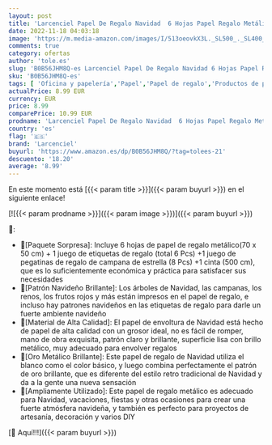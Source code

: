 ```yaml
---
layout: post
title: 'Larcenciel Papel De Regalo Navidad  6 Hojas Papel Regalo Metálico Con Etiqueta De Regalo  Cintas Y Pegatina  Alce Campana Juego Papel Envolver Para Cumpleaños  Navidad  Año Nuevo  Vacaciones  70x50cm '
date: 2022-11-18 04:03:18
image: 'https://m.media-amazon.com/images/I/513oeovkX3L._SL500_._SL400_.jpg'
comments: true
category: ofertas
author: 'tole.es'
slug: 'B0B56JHM8Q-es Larcenciel Papel De Regalo Navidad 6 Hojas Papel Regalo...'
sku: 'B0B56JHM8Q-es'
tags: [ 'Oficina y papelería','Papel','Papel de regalo','Productos de papel para oficina','larcenciel','navidad','🇪🇸', ]
actualPrice: 8.99 EUR
currency: EUR
price: 8.99
comparePrice: 10.99 EUR
prodname: 'Larcenciel Papel De Regalo Navidad  6 Hojas Papel Regalo Metálico Con Etiqueta De Regalo  Cintas Y Pegatina  Alce Campana Juego Papel Envolver Para Cumpleaños  Navidad  Año Nuevo  Vacaciones  70x50cm '
country: 'es'
flag: '🇪🇸'
brand: 'Larcenciel'
buyurl: 'https://www.amazon.es/dp/B0B56JHM8Q/?tag=tolees-21'
descuento: '18.20'
average: '8.99'
---
```


En este momento está [{{< param title >}}]({{< param buyurl >}}) en el siguiente enlace!

[![{{< param prodname >}}]({{< param image >}})]({{< param buyurl >}})

🔎:

- 🎁[Paquete Sorpresa]: Incluye 6 hojas de papel de regalo metálico(70 x 50 cm) + 1 juego de etiquetas de regalo (total 6 Pcs) +1 juego de pegatinas de regalo de campana de estrella (8 Pcs) +1 cinta (500 cm), que es lo suficientemente económica y práctica para satisfacer sus necesidades
- 🎅[Patrón Navideño Brillante]: Los árboles de Navidad, las campanas, los renos, los frutos rojos y más están impresos en el papel de regalo, e incluso hay patrones navideños en las etiquetas de regalo para darle un fuerte ambiente navideño
- 🎄[Material de Alta Calidad]: El papel de envoltura de Navidad está hecho de papel de alta calidad con un grosor ideal, no es fácil de romper, mano de obra exquisita, patrón claro y brillante, superficie lisa con brillo metálico, muy adecuado para envolver regalos
- 🔔[Oro Metálico Brillante]: Este papel de regalo de Navidad utiliza el blanco como el color básico, y luego combina perfectamente el patrón de oro brillante, que es diferente del estilo retro tradicional de Navidad y da a la gente una nueva sensación
- 🦌[Ampliamente Utilizado]: Este papel de regalo metálico es adecuado para Navidad, vacaciones, fiestas y otras ocasiones para crear una fuerte atmósfera navideña, y también es perfecto para proyectos de artesanía, decoración y varios DIY

[🛒 Aquí!!!]({{< param buyurl >}})
